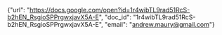 {"url": "https://docs.google.com/open?id=1r4wibTL9rad51RcS-b2hEN_RsgioSPPrgwxjavX5A-E", "doc_id": "1r4wibTL9rad51RcS-b2hEN_RsgioSPPrgwxjavX5A-E", "email": "andrew.maury@gmail.com"}